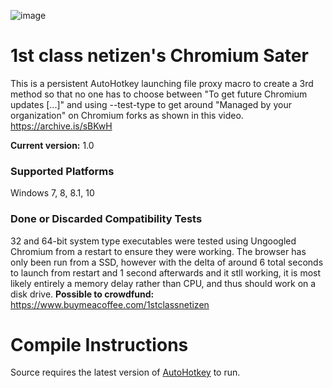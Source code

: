 ![image](https://github.com/balloonguy/ChromiumSater/assets/4008588/06e82906-ef1c-421d-8341-7fbdd6be3a18)
# 1st class netizen's Chromium Sater
This is a persistent AutoHotkey launching file proxy macro to create a 3rd method so that no one has to choose between "To get future Chromium updates [...]" and using --test-type to get around "Managed by your organization" on Chromium forks as shown in this video.
https://archive.is/sBKwH

**Current version:** 1.0
### Supported Platforms
Windows 7, 8, 8.1, 10
### Done or Discarded Compatibility Tests
32 and 64-bit system type executables were tested using Ungoogled Chromium from a restart to ensure they were working. The browser has only been run from a SSD, however with the delta of around 6 total seconds to launch from restart and 1 second afterwards and it stll working, it is most likely entirely a memory delay rather than CPU, and thus should work on a disk drive.
**Possible to crowdfund:** https://www.buymeacoffee.com/1stclassnetizen
# Compile Instructions
Source requires the latest version of [AutoHotkey](https://www.autohotkey.com/) to run.
